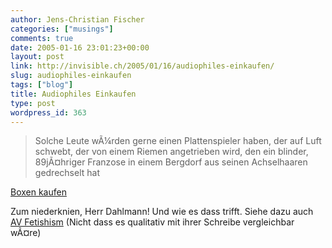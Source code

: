 ```yaml
---
author: Jens-Christian Fischer
categories: ["musings"]
comments: true
date: 2005-01-16 23:01:23+00:00
layout: post
link: http://invisible.ch/2005/01/16/audiophiles-einkaufen/
slug: audiophiles-einkaufen
tags: ["blog"]
title: Audiophiles Einkaufen
type: post
wordpress_id: 363
---
```


> Solche Leute wÃ¼rden gerne einen Plattenspieler haben, 
> der auf Luft schwebt, der von einem Riemen angetrieben wird, 
> den ein blinder, 89jÃ¤hriger Franzose in einem Bergdorf aus 
> seinen Achselhaaren gedrechselt hat

[Boxen kaufen][1]

Zum niederknien, Herr Dahlmann! Und wie es dass trifft. Siehe dazu auch [AV Fetishism][2] (Nicht dass es qualitativ mit ihrer Schreibe vergleichbar wÃ¤re)

[1]: http://don.antville.org/stories/1024238
[2]: /archives/000344.html
